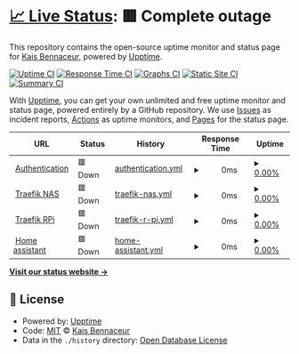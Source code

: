 # [📈 Live Status](https://status.kaisbn.fr): <!--live status--> **🟥 Complete outage**

This repository contains the open-source uptime monitor and status page for [Kais Bennaceur](not-me.com), powered by [Upptime](https://github.com/upptime/upptime).

[![Uptime CI](https://github.com/Kaisbn/upptime/workflows/Uptime%20CI/badge.svg)](https://github.com/Kaisbn/upptime/actions?query=workflow%3A%22Uptime+CI%22)
[![Response Time CI](https://github.com/Kaisbn/upptime/workflows/Response%20Time%20CI/badge.svg)](https://github.com/Kaisbn/upptime/actions?query=workflow%3A%22Response+Time+CI%22)
[![Graphs CI](https://github.com/Kaisbn/upptime/workflows/Graphs%20CI/badge.svg)](https://github.com/Kaisbn/upptime/actions?query=workflow%3A%22Graphs+CI%22)
[![Static Site CI](https://github.com/Kaisbn/upptime/workflows/Static%20Site%20CI/badge.svg)](https://github.com/Kaisbn/upptime/actions?query=workflow%3A%22Static+Site+CI%22)
[![Summary CI](https://github.com/Kaisbn/upptime/workflows/Summary%20CI/badge.svg)](https://github.com/Kaisbn/upptime/actions?query=workflow%3A%22Summary+CI%22)

With [Upptime](https://upptime.js.org), you can get your own unlimited and free uptime monitor and status page, powered entirely by a GitHub repository. We use [Issues](https://github.com/Kaisbn/upptime/issues) as incident reports, [Actions](https://github.com/Kaisbn/upptime/actions) as uptime monitors, and [Pages](https://status.kaisbn.fr) for the status page.

<!--start: status pages-->
<!-- This summary is generated by Upptime (https://github.com/upptime/upptime) -->
<!-- Do not edit this manually, your changes will be overwritten -->
<!-- prettier-ignore -->
| URL | Status | History | Response Time | Uptime |
| --- | ------ | ------- | ------------- | ------ |
| <img alt="" src="https://icons.duckduckgo.com/ip3/auth.kaisbn.fr.ico" height="13"> [Authentication](https://auth.kaisbn.fr) | 🟥 Down | [authentication.yml](https://github.com/Kaisbn/upptime/commits/HEAD/history/authentication.yml) | <details><summary><img alt="Response time graph" src="./graphs/authentication/response-time-week.png" height="20"> 0ms</summary><br><a href="https://status.kaisbn.fr/history/authentication"><img alt="Response time 298" src="https://img.shields.io/endpoint?url=https%3A%2F%2Fraw.githubusercontent.com%2FKaisbn%2Fupptime%2FHEAD%2Fapi%2Fauthentication%2Fresponse-time.json"></a><br><a href="https://status.kaisbn.fr/history/authentication"><img alt="24-hour response time 0" src="https://img.shields.io/endpoint?url=https%3A%2F%2Fraw.githubusercontent.com%2FKaisbn%2Fupptime%2FHEAD%2Fapi%2Fauthentication%2Fresponse-time-day.json"></a><br><a href="https://status.kaisbn.fr/history/authentication"><img alt="7-day response time 0" src="https://img.shields.io/endpoint?url=https%3A%2F%2Fraw.githubusercontent.com%2FKaisbn%2Fupptime%2FHEAD%2Fapi%2Fauthentication%2Fresponse-time-week.json"></a><br><a href="https://status.kaisbn.fr/history/authentication"><img alt="30-day response time 265" src="https://img.shields.io/endpoint?url=https%3A%2F%2Fraw.githubusercontent.com%2FKaisbn%2Fupptime%2FHEAD%2Fapi%2Fauthentication%2Fresponse-time-month.json"></a><br><a href="https://status.kaisbn.fr/history/authentication"><img alt="1-year response time 298" src="https://img.shields.io/endpoint?url=https%3A%2F%2Fraw.githubusercontent.com%2FKaisbn%2Fupptime%2FHEAD%2Fapi%2Fauthentication%2Fresponse-time-year.json"></a></details> | <details><summary><a href="https://status.kaisbn.fr/history/authentication">0.00%</a></summary><a href="https://status.kaisbn.fr/history/authentication"><img alt="All-time uptime 0.00%" src="https://img.shields.io/endpoint?url=https%3A%2F%2Fraw.githubusercontent.com%2FKaisbn%2Fupptime%2FHEAD%2Fapi%2Fauthentication%2Fuptime.json"></a><br><a href="https://status.kaisbn.fr/history/authentication"><img alt="24-hour uptime 0.00%" src="https://img.shields.io/endpoint?url=https%3A%2F%2Fraw.githubusercontent.com%2FKaisbn%2Fupptime%2FHEAD%2Fapi%2Fauthentication%2Fuptime-day.json"></a><br><a href="https://status.kaisbn.fr/history/authentication"><img alt="7-day uptime 0.00%" src="https://img.shields.io/endpoint?url=https%3A%2F%2Fraw.githubusercontent.com%2FKaisbn%2Fupptime%2FHEAD%2Fapi%2Fauthentication%2Fuptime-week.json"></a><br><a href="https://status.kaisbn.fr/history/authentication"><img alt="30-day uptime 0.00%" src="https://img.shields.io/endpoint?url=https%3A%2F%2Fraw.githubusercontent.com%2FKaisbn%2Fupptime%2FHEAD%2Fapi%2Fauthentication%2Fuptime-month.json"></a><br><a href="https://status.kaisbn.fr/history/authentication"><img alt="1-year uptime 0.00%" src="https://img.shields.io/endpoint?url=https%3A%2F%2Fraw.githubusercontent.com%2FKaisbn%2Fupptime%2FHEAD%2Fapi%2Fauthentication%2Fuptime-year.json"></a></details>
| <img alt="" src="https://icons.duckduckgo.com/ip3/nas.kaisbn.fr.ico" height="13"> [Traefik NAS](https://nas.kaisbn.fr) | 🟥 Down | [traefik-nas.yml](https://github.com/Kaisbn/upptime/commits/HEAD/history/traefik-nas.yml) | <details><summary><img alt="Response time graph" src="./graphs/traefik-nas/response-time-week.png" height="20"> 0ms</summary><br><a href="https://status.kaisbn.fr/history/traefik-nas"><img alt="Response time 446" src="https://img.shields.io/endpoint?url=https%3A%2F%2Fraw.githubusercontent.com%2FKaisbn%2Fupptime%2FHEAD%2Fapi%2Ftraefik-nas%2Fresponse-time.json"></a><br><a href="https://status.kaisbn.fr/history/traefik-nas"><img alt="24-hour response time 0" src="https://img.shields.io/endpoint?url=https%3A%2F%2Fraw.githubusercontent.com%2FKaisbn%2Fupptime%2FHEAD%2Fapi%2Ftraefik-nas%2Fresponse-time-day.json"></a><br><a href="https://status.kaisbn.fr/history/traefik-nas"><img alt="7-day response time 0" src="https://img.shields.io/endpoint?url=https%3A%2F%2Fraw.githubusercontent.com%2FKaisbn%2Fupptime%2FHEAD%2Fapi%2Ftraefik-nas%2Fresponse-time-week.json"></a><br><a href="https://status.kaisbn.fr/history/traefik-nas"><img alt="30-day response time 344" src="https://img.shields.io/endpoint?url=https%3A%2F%2Fraw.githubusercontent.com%2FKaisbn%2Fupptime%2FHEAD%2Fapi%2Ftraefik-nas%2Fresponse-time-month.json"></a><br><a href="https://status.kaisbn.fr/history/traefik-nas"><img alt="1-year response time 446" src="https://img.shields.io/endpoint?url=https%3A%2F%2Fraw.githubusercontent.com%2FKaisbn%2Fupptime%2FHEAD%2Fapi%2Ftraefik-nas%2Fresponse-time-year.json"></a></details> | <details><summary><a href="https://status.kaisbn.fr/history/traefik-nas">0.00%</a></summary><a href="https://status.kaisbn.fr/history/traefik-nas"><img alt="All-time uptime 0.00%" src="https://img.shields.io/endpoint?url=https%3A%2F%2Fraw.githubusercontent.com%2FKaisbn%2Fupptime%2FHEAD%2Fapi%2Ftraefik-nas%2Fuptime.json"></a><br><a href="https://status.kaisbn.fr/history/traefik-nas"><img alt="24-hour uptime 0.00%" src="https://img.shields.io/endpoint?url=https%3A%2F%2Fraw.githubusercontent.com%2FKaisbn%2Fupptime%2FHEAD%2Fapi%2Ftraefik-nas%2Fuptime-day.json"></a><br><a href="https://status.kaisbn.fr/history/traefik-nas"><img alt="7-day uptime 0.00%" src="https://img.shields.io/endpoint?url=https%3A%2F%2Fraw.githubusercontent.com%2FKaisbn%2Fupptime%2FHEAD%2Fapi%2Ftraefik-nas%2Fuptime-week.json"></a><br><a href="https://status.kaisbn.fr/history/traefik-nas"><img alt="30-day uptime 0.00%" src="https://img.shields.io/endpoint?url=https%3A%2F%2Fraw.githubusercontent.com%2FKaisbn%2Fupptime%2FHEAD%2Fapi%2Ftraefik-nas%2Fuptime-month.json"></a><br><a href="https://status.kaisbn.fr/history/traefik-nas"><img alt="1-year uptime 0.00%" src="https://img.shields.io/endpoint?url=https%3A%2F%2Fraw.githubusercontent.com%2FKaisbn%2Fupptime%2FHEAD%2Fapi%2Ftraefik-nas%2Fuptime-year.json"></a></details>
| <img alt="" src="https://icons.duckduckgo.com/ip3/rpi.kaisbn.fr.ico" height="13"> [Traefik RPi](https://rpi.kaisbn.fr) | 🟥 Down | [traefik-r-pi.yml](https://github.com/Kaisbn/upptime/commits/HEAD/history/traefik-r-pi.yml) | <details><summary><img alt="Response time graph" src="./graphs/traefik-r-pi/response-time-week.png" height="20"> 0ms</summary><br><a href="https://status.kaisbn.fr/history/traefik-r-pi"><img alt="Response time 354" src="https://img.shields.io/endpoint?url=https%3A%2F%2Fraw.githubusercontent.com%2FKaisbn%2Fupptime%2FHEAD%2Fapi%2Ftraefik-r-pi%2Fresponse-time.json"></a><br><a href="https://status.kaisbn.fr/history/traefik-r-pi"><img alt="24-hour response time 0" src="https://img.shields.io/endpoint?url=https%3A%2F%2Fraw.githubusercontent.com%2FKaisbn%2Fupptime%2FHEAD%2Fapi%2Ftraefik-r-pi%2Fresponse-time-day.json"></a><br><a href="https://status.kaisbn.fr/history/traefik-r-pi"><img alt="7-day response time 0" src="https://img.shields.io/endpoint?url=https%3A%2F%2Fraw.githubusercontent.com%2FKaisbn%2Fupptime%2FHEAD%2Fapi%2Ftraefik-r-pi%2Fresponse-time-week.json"></a><br><a href="https://status.kaisbn.fr/history/traefik-r-pi"><img alt="30-day response time 311" src="https://img.shields.io/endpoint?url=https%3A%2F%2Fraw.githubusercontent.com%2FKaisbn%2Fupptime%2FHEAD%2Fapi%2Ftraefik-r-pi%2Fresponse-time-month.json"></a><br><a href="https://status.kaisbn.fr/history/traefik-r-pi"><img alt="1-year response time 354" src="https://img.shields.io/endpoint?url=https%3A%2F%2Fraw.githubusercontent.com%2FKaisbn%2Fupptime%2FHEAD%2Fapi%2Ftraefik-r-pi%2Fresponse-time-year.json"></a></details> | <details><summary><a href="https://status.kaisbn.fr/history/traefik-r-pi">0.00%</a></summary><a href="https://status.kaisbn.fr/history/traefik-r-pi"><img alt="All-time uptime 0.00%" src="https://img.shields.io/endpoint?url=https%3A%2F%2Fraw.githubusercontent.com%2FKaisbn%2Fupptime%2FHEAD%2Fapi%2Ftraefik-r-pi%2Fuptime.json"></a><br><a href="https://status.kaisbn.fr/history/traefik-r-pi"><img alt="24-hour uptime 0.00%" src="https://img.shields.io/endpoint?url=https%3A%2F%2Fraw.githubusercontent.com%2FKaisbn%2Fupptime%2FHEAD%2Fapi%2Ftraefik-r-pi%2Fuptime-day.json"></a><br><a href="https://status.kaisbn.fr/history/traefik-r-pi"><img alt="7-day uptime 0.00%" src="https://img.shields.io/endpoint?url=https%3A%2F%2Fraw.githubusercontent.com%2FKaisbn%2Fupptime%2FHEAD%2Fapi%2Ftraefik-r-pi%2Fuptime-week.json"></a><br><a href="https://status.kaisbn.fr/history/traefik-r-pi"><img alt="30-day uptime 0.00%" src="https://img.shields.io/endpoint?url=https%3A%2F%2Fraw.githubusercontent.com%2FKaisbn%2Fupptime%2FHEAD%2Fapi%2Ftraefik-r-pi%2Fuptime-month.json"></a><br><a href="https://status.kaisbn.fr/history/traefik-r-pi"><img alt="1-year uptime 0.00%" src="https://img.shields.io/endpoint?url=https%3A%2F%2Fraw.githubusercontent.com%2FKaisbn%2Fupptime%2FHEAD%2Fapi%2Ftraefik-r-pi%2Fuptime-year.json"></a></details>
| <img alt="" src="https://icons.duckduckgo.com/ip3/home.kaisbn.fr.ico" height="13"> [Home assistant](https://home.kaisbn.fr) | 🟥 Down | [home-assistant.yml](https://github.com/Kaisbn/upptime/commits/HEAD/history/home-assistant.yml) | <details><summary><img alt="Response time graph" src="./graphs/home-assistant/response-time-week.png" height="20"> 0ms</summary><br><a href="https://status.kaisbn.fr/history/home-assistant"><img alt="Response time 362" src="https://img.shields.io/endpoint?url=https%3A%2F%2Fraw.githubusercontent.com%2FKaisbn%2Fupptime%2FHEAD%2Fapi%2Fhome-assistant%2Fresponse-time.json"></a><br><a href="https://status.kaisbn.fr/history/home-assistant"><img alt="24-hour response time 0" src="https://img.shields.io/endpoint?url=https%3A%2F%2Fraw.githubusercontent.com%2FKaisbn%2Fupptime%2FHEAD%2Fapi%2Fhome-assistant%2Fresponse-time-day.json"></a><br><a href="https://status.kaisbn.fr/history/home-assistant"><img alt="7-day response time 0" src="https://img.shields.io/endpoint?url=https%3A%2F%2Fraw.githubusercontent.com%2FKaisbn%2Fupptime%2FHEAD%2Fapi%2Fhome-assistant%2Fresponse-time-week.json"></a><br><a href="https://status.kaisbn.fr/history/home-assistant"><img alt="30-day response time 285" src="https://img.shields.io/endpoint?url=https%3A%2F%2Fraw.githubusercontent.com%2FKaisbn%2Fupptime%2FHEAD%2Fapi%2Fhome-assistant%2Fresponse-time-month.json"></a><br><a href="https://status.kaisbn.fr/history/home-assistant"><img alt="1-year response time 362" src="https://img.shields.io/endpoint?url=https%3A%2F%2Fraw.githubusercontent.com%2FKaisbn%2Fupptime%2FHEAD%2Fapi%2Fhome-assistant%2Fresponse-time-year.json"></a></details> | <details><summary><a href="https://status.kaisbn.fr/history/home-assistant">0.00%</a></summary><a href="https://status.kaisbn.fr/history/home-assistant"><img alt="All-time uptime 0.00%" src="https://img.shields.io/endpoint?url=https%3A%2F%2Fraw.githubusercontent.com%2FKaisbn%2Fupptime%2FHEAD%2Fapi%2Fhome-assistant%2Fuptime.json"></a><br><a href="https://status.kaisbn.fr/history/home-assistant"><img alt="24-hour uptime 0.00%" src="https://img.shields.io/endpoint?url=https%3A%2F%2Fraw.githubusercontent.com%2FKaisbn%2Fupptime%2FHEAD%2Fapi%2Fhome-assistant%2Fuptime-day.json"></a><br><a href="https://status.kaisbn.fr/history/home-assistant"><img alt="7-day uptime 0.00%" src="https://img.shields.io/endpoint?url=https%3A%2F%2Fraw.githubusercontent.com%2FKaisbn%2Fupptime%2FHEAD%2Fapi%2Fhome-assistant%2Fuptime-week.json"></a><br><a href="https://status.kaisbn.fr/history/home-assistant"><img alt="30-day uptime 0.00%" src="https://img.shields.io/endpoint?url=https%3A%2F%2Fraw.githubusercontent.com%2FKaisbn%2Fupptime%2FHEAD%2Fapi%2Fhome-assistant%2Fuptime-month.json"></a><br><a href="https://status.kaisbn.fr/history/home-assistant"><img alt="1-year uptime 0.00%" src="https://img.shields.io/endpoint?url=https%3A%2F%2Fraw.githubusercontent.com%2FKaisbn%2Fupptime%2FHEAD%2Fapi%2Fhome-assistant%2Fuptime-year.json"></a></details>

<!--end: status pages-->

[**Visit our status website →**](https://status.kaisbn.fr)

## 📄 License

- Powered by: [Upptime](https://github.com/upptime/upptime)
- Code: [MIT](./LICENSE) © [Kais Bennaceur](not-me.com)
- Data in the `./history` directory: [Open Database License](https://opendatacommons.org/licenses/odbl/1-0/)
